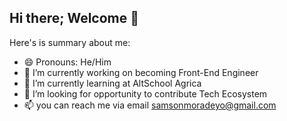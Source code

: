 ## Hi there; Welcome 👋 

<!--
**psalmotee/psalmotee** is a ✨ _special_ ✨ repository because its `README.md` (this file) appears on your GitHub profile.

Here are some ideas to get you started:

- 🔭 I’m currently working on ...
- 🌱 I’m currently learning ...
- 👯 I’m looking to collaborate on ...
- 🤔 I’m looking for help with ...
- 💬 Ask me about ...
- 📫 How to reach me: ...
- 😄 Pronouns: ...
- ⚡ Fun fact: ...
-->

Here's is summary about me:
- 😄 Pronouns: He/Him
- 🔭 I’m currently working on becoming Front-End Engineer
- 🌱 I’m currently learning at AltSchool Agrica
- 👯 I’m looking for opportunity to contribute Tech Ecosystem
- 📫 you can reach me via email samsonmoradeyo@gmail.com
